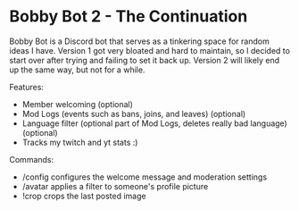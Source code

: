 # Bobby Bot 2 - The Continuation

Bobby Bot is a Discord bot that serves as a tinkering space for random ideas I have. Version 1 got very bloated and hard to maintain, so I decided to start over after trying and failing to set it back up. Version 2 will likely end up the same way, but not for a while.

Features:
- Member welcoming (optional)
- Mod Logs (events such as bans, joins, and leaves) (optional)
- Language filter (optional part of Mod Logs, deletes really bad language) (optional)
- Tracks my twitch and yt stats :)

Commands:
- /config configures the welcome message and moderation settings
- /avatar applies a filter to someone's profile picture
- !crop crops the last posted image
